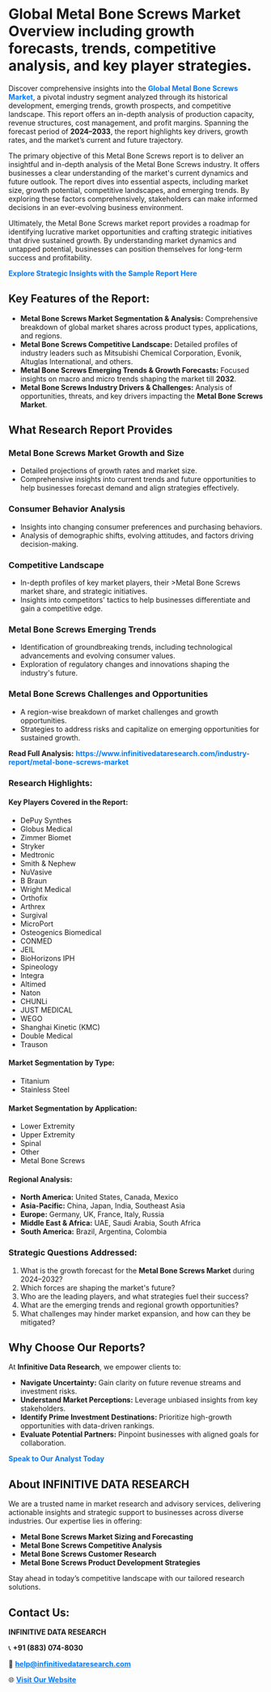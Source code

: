 <h1>Global Metal Bone Screws Market Overview including growth forecasts, trends, competitive analysis, and key player strategies.</h1>
<p>
Discover comprehensive insights into the 
<a href="https://www.infinitivedataresearch.com/industry-report/metal-bone-screws-market" rel="dofollow" style="color: #007BFF; text-decoration: none;"><strong>Global Metal Bone Screws Market</strong></a>, a pivotal industry segment analyzed through its historical development, emerging trends, growth prospects, and competitive landscape. This report offers an in-depth analysis of production capacity, revenue structures, cost management, and profit margins. Spanning the forecast period of <strong>2024–2033</strong>, the report highlights key drivers, growth rates, and the market’s current and future trajectory.
</p>
<p>
The primary objective of this Metal Bone Screws report is to deliver an insightful and in-depth analysis of the Metal Bone Screws industry. It offers businesses a clear understanding of the market's current dynamics and future outlook. The report dives into essential aspects, including market size, growth potential, competitive landscapes, and emerging trends. By exploring these factors comprehensively, stakeholders can make informed decisions in an ever-evolving business environment.
</p>
<p>
Ultimately, the Metal Bone Screws market report provides a roadmap for identifying lucrative market opportunities and crafting strategic initiatives that drive sustained growth. By understanding market dynamics and untapped potential, businesses can position themselves for long-term success and profitability.
</p>
<p>
<a href="https://www.infinitivedataresearch.com/request-sample/reportId=112243" style="color: #007BFF; text-decoration: none;"><strong>Explore Strategic Insights with the Sample Report Here</strong></a>
</p>

<h2>Key Features of the Report:</h2>
<ul>
<li><strong>Metal Bone Screws Market Segmentation & Analysis:</strong> Comprehensive breakdown of global market shares across product types, applications, and regions.</li>
<li><strong>Metal Bone Screws Competitive Landscape:</strong> Detailed profiles of industry leaders such as Mitsubishi Chemical Corporation, Evonik, Altuglas International, and others.</li>
<li><strong>Metal Bone Screws Emerging Trends & Growth Forecasts:</strong> Focused insights on macro and micro trends shaping the market till <strong>2032</strong>.</li>
<li><strong>Metal Bone Screws Industry Drivers & Challenges:</strong> Analysis of opportunities, threats, and key drivers impacting the <strong>Metal Bone Screws Market</strong>.</li>
</ul>

<h2>What Research Report Provides</h2>
<h3>Metal Bone Screws Market Growth and Size</h3>
<ul>
<li>Detailed projections of growth rates and market size.</li>
<li>Comprehensive insights into current trends and future opportunities to help businesses forecast demand and align strategies effectively.</li>
</ul>

<h3>Consumer Behavior Analysis</h3>
<ul>
<li>Insights into changing consumer preferences and purchasing behaviors.</li>
<li>Analysis of demographic shifts, evolving attitudes, and factors driving decision-making.</li>
</ul>

<h3>Competitive Landscape</h3>
<ul>
<li>In-depth profiles of key market players, their >Metal Bone Screws market share, and strategic initiatives.</li>
<li>Insights into competitors' tactics to help businesses differentiate and gain a competitive edge.</li>
</ul>

<h3>Metal Bone Screws Emerging Trends</h3>
<ul>
<li>Identification of groundbreaking trends, including technological advancements and evolving consumer values.</li>
<li>Exploration of regulatory changes and innovations shaping the industry's future.</li>
</ul>

<h3>Metal Bone Screws Challenges and Opportunities</h3>
<ul>
<li>A region-wise breakdown of market challenges and growth opportunities.</li>
<li>Strategies to address risks and capitalize on emerging opportunities for sustained growth.</li>
</ul>
<p><strong>Read Full Analysis:</strong> <a href="https://www.infinitivedataresearch.com/industry-report/metal-bone-screws-market" rel="dofollow" style="color: #007BFF; text-decoration: none;"><strong>https://www.infinitivedataresearch.com/industry-report/metal-bone-screws-market</strong></a></p>
<h3>Research Highlights:</h3>
<h4>Key Players Covered in the Report:</h4>
<ul><li>DePuy Synthes</li><li>Globus Medical</li><li>Zimmer Biomet</li><li>Stryker</li><li>Medtronic</li><li>Smith &amp; Nephew</li><li>NuVasive</li><li>B Braun</li><li>Wright Medical</li><li>Orthofix</li><li>Arthrex</li><li>Surgival</li><li>MicroPort</li><li>Osteogenics Biomedical</li><li>CONMED</li><li>JEIL</li><li>BioHorizons IPH</li><li>Spineology</li><li>Integra</li><li>Altimed</li><li>Naton</li><li>CHUNLi</li><li>JUST MEDICAL</li><li>WEGO</li><li>Shanghai Kinetic (KMC)</li><li>Double Medical</li><li>Trauson</li></ul>
<h4>Market Segmentation by Type:</h4>
<ul><li>Titanium</li><li>Stainless Steel</li></ul>
<h4>Market Segmentation by Application:</h4>
<ul><li>Lower Extremity</li><li>Upper Extremity</li><li>Spinal</li><li>Other</li><li>Metal Bone Screws</li></ul>

<h4>Regional Analysis:</h4>
<ul>
<li><strong>North America:</strong> United States, Canada, Mexico</li>
<li><strong>Asia-Pacific:</strong> China, Japan, India, Southeast Asia</li>
<li><strong>Europe:</strong> Germany, UK, France, Italy, Russia</li>
<li><strong>Middle East & Africa:</strong> UAE, Saudi Arabia, South Africa</li>
<li><strong>South America:</strong> Brazil, Argentina, Colombia</li>
</ul>

<h3>Strategic Questions Addressed:</h3>
<ol>
<li>What is the growth forecast for the <strong>Metal Bone Screws Market</strong> during 2024–2032?</li>
<li>Which forces are shaping the market's future?</li>
<li>Who are the leading players, and what strategies fuel their success?</li>
<li>What are the emerging trends and regional growth opportunities?</li>
<li>What challenges may hinder market expansion, and how can they be mitigated?</li>
</ol>

<h2>Why Choose Our Reports?</h2>
<p>At <strong>Infinitive Data Research</strong>, we empower clients to:</p>
<ul>
<li><strong>Navigate Uncertainty:</strong> Gain clarity on future revenue streams and investment risks.</li>
<li><strong>Understand Market Perceptions:</strong> Leverage unbiased insights from key stakeholders.</li>
<li><strong>Identify Prime Investment Destinations:</strong> Prioritize high-growth opportunities with data-driven rankings.</li>
<li><strong>Evaluate Potential Partners:</strong> Pinpoint businesses with aligned goals for collaboration.</li>
</ul>
<p><a href="https://www.infinitivedataresearch.com/industry-report/metal-bone-screws-market" rel="dofollow" style="color: #007BFF; text-decoration: none;"><strong>Speak to Our Analyst Today</strong></a></p>

<h2>About INFINITIVE DATA RESEARCH</h2>
<p>We are a trusted name in market research and advisory services, delivering actionable insights and strategic support to businesses across diverse industries. Our expertise lies in offering:</p>
<ul>
<li><strong>Metal Bone Screws Market Sizing and Forecasting</strong></li>
<li><strong>Metal Bone Screws Competitive Analysis</strong></li>
<li><strong>Metal Bone Screws Customer Research</strong></li>
<li><strong>Metal Bone Screws Product Development Strategies</strong></li>
</ul>
<p>Stay ahead in today’s competitive landscape with our tailored research solutions.</p>

<h2>Contact Us:</h2>
<p><strong>INFINITIVE DATA RESEARCH</strong></p>
<p>📞 <strong>+91 (883) 074-8030</strong></p>
<p>📧 <strong><a href="mailto:help@infinitivedataresearch.com" style="color: #007BFF;">help@infinitivedataresearch.com</a></strong></p>
<p>🌐 <strong><a href="https://www.infinitivedataresearch.com" rel="dofollow" style="color: #007BFF;">Visit Our Website</a></strong></p>